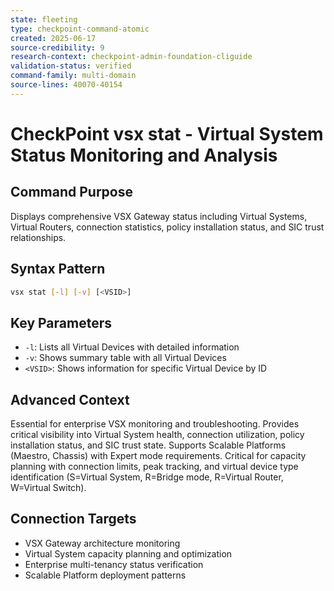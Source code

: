 ```yaml
---
state: fleeting
type: checkpoint-command-atomic
created: 2025-06-17
source-credibility: 9
research-context: checkpoint-admin-foundation-cliguide
validation-status: verified
command-family: multi-domain
source-lines: 40070-40154
---
```


# CheckPoint vsx stat - Virtual System Status Monitoring and Analysis

## Command Purpose
Displays comprehensive VSX Gateway status including Virtual Systems, Virtual Routers, connection statistics, policy installation status, and SIC trust relationships.

## Syntax Pattern
```bash
vsx stat [-l] [-v] [<VSID>]
```

## Key Parameters
- `-l`: Lists all Virtual Devices with detailed information
- `-v`: Shows summary table with all Virtual Devices
- `<VSID>`: Shows information for specific Virtual Device by ID

## Advanced Context
Essential for enterprise VSX monitoring and troubleshooting. Provides critical visibility into Virtual System health, connection utilization, policy installation status, and SIC trust state. Supports Scalable Platforms (Maestro, Chassis) with Expert mode requirements. Critical for capacity planning with connection limits, peak tracking, and virtual device type identification (S=Virtual System, R=Bridge mode, R=Virtual Router, W=Virtual Switch).

## Connection Targets
- VSX Gateway architecture monitoring
- Virtual System capacity planning and optimization
- Enterprise multi-tenancy status verification
- Scalable Platform deployment patterns
